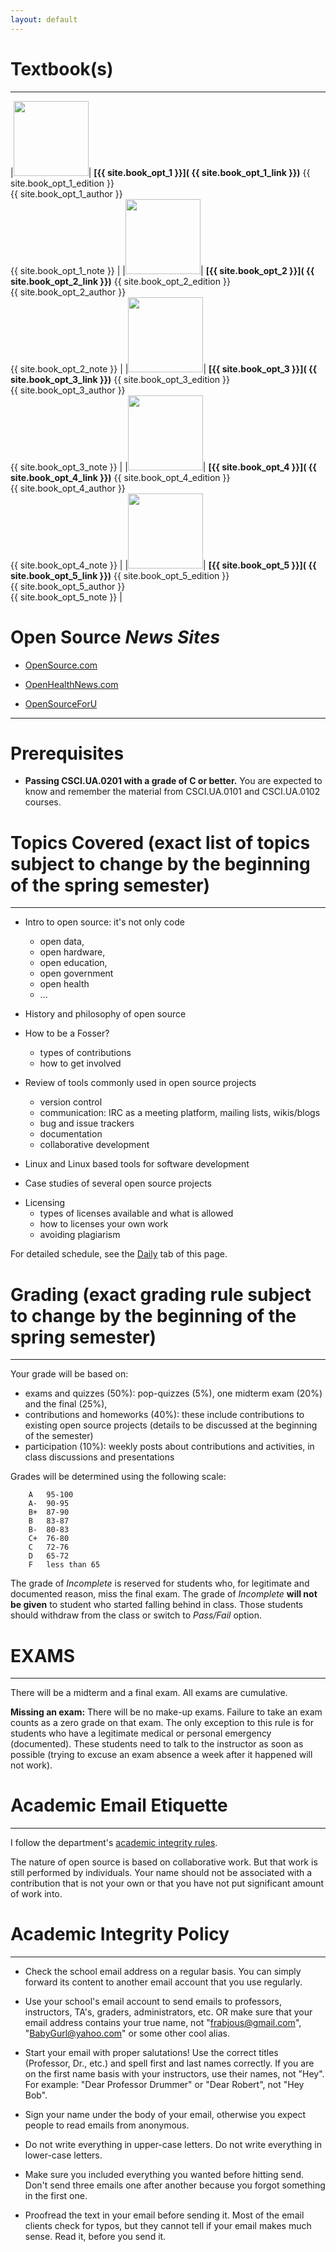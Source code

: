 ```yaml
---
layout: default 
---
```



# Textbook(s) 

--- 

<!--
|<img src="{{site.book_required_image}}" name="Book" border="0px" width="120px">| **[{{ site.book_required }}]( {{ site.book_required_link }})** {{ site.book_required_edition }}<br> {{ site.book_required_author }} <br> {{ site.book_required_note }}  |
-->

|<img src="{{site.book_opt_1_image}}" name="Book" border="0px" width="120px">| **[{{ site.book_opt_1 }}]( {{ site.book_opt_1_link }})** {{ site.book_opt_1_edition }}<br> {{ site.book_opt_1_author }} <br> {{ site.book_opt_1_note }}  |
|<img src="{{site.book_opt_2_image}}" name="Book" border="0px" width="120px">| **[{{ site.book_opt_2 }}]( {{ site.book_opt_2_link }})** {{ site.book_opt_2_edition }}<br> {{ site.book_opt_2_author }} <br> {{ site.book_opt_2_note }}  |
|<img src="{{site.book_opt_3_image}}" name="Book" border="0px" width="120px">| **[{{ site.book_opt_3 }}]( {{ site.book_opt_3_link }})** {{ site.book_opt_3_edition }}<br> {{ site.book_opt_3_author }} <br> {{ site.book_opt_3_note }}  |
|<img src="{{site.book_opt_4_image}}" name="Book" border="0px" width="120px">| **[{{ site.book_opt_4 }}]( {{ site.book_opt_4_link }})** {{ site.book_opt_4_edition }}<br> {{ site.book_opt_4_author }} <br> {{ site.book_opt_4_note }}  |
|<img src="{{site.book_opt_5_image}}" name="Book" border="0px" width="120px">| **[{{ site.book_opt_5 }}]( {{ site.book_opt_5_link }})** {{ site.book_opt_5_edition }}<br> {{ site.book_opt_5_author }} <br> {{ site.book_opt_5_note }}  |


# Open Source _News Sites_ 

- [OpenSource.com](https://opensource.com/) 
   
- [OpenHealthNews.com](http://www.openhealthnews.com/) 
   
- [OpenSourceForU](http://opensourceforu.com/) 
     

---
# Prerequisites


- __Passing CSCI.UA.0201 with a grade of C or better.__
You are expected to know and remember the material from CSCI.UA.0101 and CSCI.UA.0102 courses.


# Topics Covered (exact list of topics subject to change by the beginning of the spring semester)
--- 

- Intro to open source: it's not only code
	- open data,
	- open hardware,
	- open education,
	- open government
    - open health 
	- ... 
- History and philosophy of open source

- How to be a Fosser? 
    - types of contributions
    - how to get involved 
- Review of tools commonly used in open source projects
	- version control
	- communication: IRC as a meeting platform, mailing lists, wikis/blogs
    - bug and issue trackers 
    - documentation
    - collaborative development 
- Linux and Linux based tools for software development 

- Case studies of several open source projects

<!-- 
    - small scale, single program projects (possibly humanitarian free open source projects - HFOSS)
	- Mozilla software suit 
	- Eclipse
	- large scale, multi program projects (example OpenMRS, Sakai) 
--> 

- Licensing
    - types of licenses available and what is allowed
    - how to licenses your own work
    - avoiding plagiarism


For detailed schedule, see the [Daily](syllabus.html) tab of this page.




# Grading  (exact grading rule subject to change by the beginning of the spring semester)
--- 

Your grade will be based on: 

* exams and quizzes (50%): pop-quizzes (5%), one midterm exam (20%) and the final (25%),  
* contributions and homeworks (40%): these include contributions to existing open source projects (details to be discussed at the
beginning of the semester)  
* participation (10%): weekly posts about contributions and activities, in class discussions and presentations
 

Grades will be determined using the following scale:

        A 	95-100
        A- 	90-95
        B+ 	87-90
        B 	83-87
        B- 	80-83
        C+ 	76-80
        C 	72-76
        D 	65-72
        F 	less than 65


The grade of *Incomplete* is reserved for students who, for legitimate and documented reason, miss the final exam. The grade of *Incomplete* **will not be given** to student who started falling behind in class. Those students should withdraw from the class or switch to *Pass/Fail* option. 
		

# EXAMS
---
There will be a midterm and a final exam. All exams are cumulative. 

__Missing an exam:__ There will be no make-up exams. Failure to take an exam counts as a zero grade on that exam. The only exception to this rule is for students who have a legitimate medical or personal emergency (documented). These students need to talk to the instructor as soon as possible (trying to excuse an exam absence a week after it happened will not work).


# Academic Email Etiquette 
--- 

I follow the department's 
[academic integrity rules](http://cs.nyu.edu/webapps/content/academic/undergrad/academic_integrity). 

The nature of open source is based on collaborative work. But that work is still performed by individuals. 
Your name should not be associated with a contribution that is not your own or that you have not put significant amount 
of work into. 



# Academic Integrity Policy
--- 

* Check the school email address on a regular basis. You can simply forward its content 
to another email account that you use regularly.
 
* Use your school's email account to send emails to professors, instructors, TA's, graders, 
administrators, etc. OR make sure that your email address contains your true name, 
not "frabjous@gmail.com", "BabyGurl@yahoo.com" or some other cool alias. 
 
* Start your email with proper salutations! Use the correct titles (Professor, Dr., etc.) 
and spell first and last names correctly. If you are on the first name basis with your instructors, 
use their names, not "Hey". For example: "Dear Professor Drummer" or "Dear Robert", not "Hey Bob". 
 
* Sign your name under the body of your email, otherwise you expect people to read emails from anonymous.
 
* Do not write everything in upper-case letters. Do not write everything in lower-case letters.
 
* Make sure you included everything you wanted before hitting send. Don't send three emails 
one after another because you forgot something in the first one. 
 
* Proofread the text in your email before sending it. Most of the email clients check for 
typos, but they cannot tell if your email makes much sense. Read it, before you send it.
 


<br>
<br>
        
        
        
        
